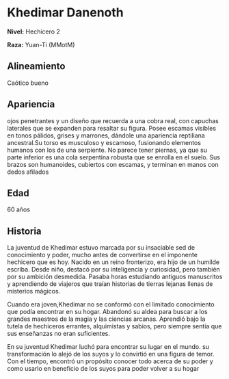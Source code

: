 # Khedimar Danenoth

**Nivel:** Hechicero 2

**Raza:** Yuan-Ti (MMotM)

## Alineamiento
Caótico bueno

## Apariencia
ojos penetrantes y un diseño que recuerda a una cobra real, con capuchas laterales que se expanden para resaltar su figura. Posee escamas visibles en tonos pálidos, grises y marrones, dándole una apariencia reptiliana ancestral.Su torso es musculoso y escamoso, fusionando elementos humanos con los de una serpiente. No parece tener piernas, ya que su parte inferior es una cola serpentina robusta que se enrolla en el suelo. Sus brazos son humanoides, cubiertos con escamas, y terminan en manos con dedos afilados 

## Edad
60 años

## Historia


La juventud de Khedimar estuvo marcada por su insaciable sed de conocimiento y poder, mucho antes de convertirse en el imponente hechicero que es hoy. Nacido en un  reino fronterizo, era hijo de un humilde escriba. Desde niño, destacó por su inteligencia y curiosidad, pero también por su ambición desmedida. Pasaba horas estudiando antiguos manuscritos y aprendiendo de viajeros que traían historias de tierras lejanas llenas de misterios mágicos.

Cuando era joven,Khedimar no se conformó con el limitado conocimiento que podía encontrar en su hogar. Abandonó su aldea para buscar a los grandes maestros de la magia y las ciencias arcanas. Aprendió bajo la tutela de hechiceros errantes, alquimistas y sabios, pero siempre sentía que sus enseñanzas no eran suficientes.

En su juventud  Khedimar luchó para encontrar su lugar en el mundo.  su transformación lo alejó de los suyos  y lo convirtió en una figura de temor. Con el tiempo, encontró un propósito conocer todo acerca de su poder y como usarlo en beneficio de los suyos para poder volver a su hogar 

